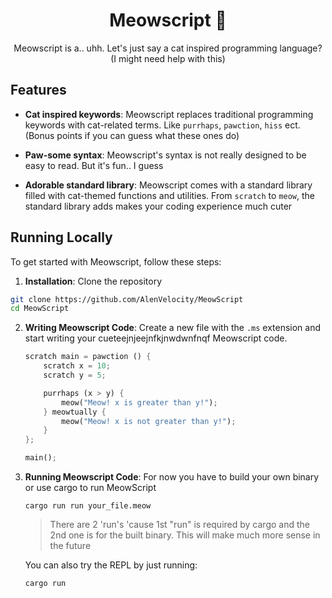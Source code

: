 <div align="center">
   
# Meowscript 🐾
Meowscript is a.. uhh. Let's just say a cat inspired programming language? (I might need help with this)


</div>

## Features

- **Cat inspired keywords**: Meowscript replaces traditional programming keywords with cat-related terms. Like `purrhaps`, `pawction`, `hiss` ect. (Bonus points if you can guess what these ones do)

- **Paw-some syntax**: Meowscript's syntax is not really designed to be easy to read. But it's fun.. I guess

- **Adorable standard library**: Meowscript comes with a standard library filled with cat-themed functions and utilities. From `scratch` to `meow`, the standard library adds makes your coding experience much cuter 
## Running Locally

To get started with Meowscript, follow these steps:

1. **Installation**: Clone the repository  

```bash
git clone https://github.com/AlenVelocity/MeowScript
cd MeowScript
```

2. **Writing Meowscript Code**: Create a new file with the `.ms` extension and start writing your cueteejnjeejnfkjnwdwnfnqf Meowscript code.

   ```rust
   scratch main = pawction () {
       scratch x = 10;
       scratch y = 5;

       purrhaps (x > y) {
           meow("Meow! x is greater than y!");
       } meowtually {
           meow("Meow! x is not greater than y!");
       }
   };

   main();
   ```

3. **Running Meowscript Code**: For now you have to build your own binary or use cargo to run MeowScript

   ```
   cargo run run your_file.meow
   ```

    > There are 2 'run's 'cause 1st "run" is required by cargo and the 2nd one is for the built binary. This will make much more sense in the future
     
    You can also try the REPL by just running:
    ```
    cargo run
    ```

 
